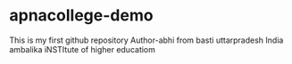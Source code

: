 # apnacollege-demo
This is my first github repository
Author-abhi 
from basti uttarpradesh India 
ambalika iNSTItute of higher educatiom
